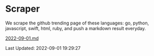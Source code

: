 # Scraper

We scrape the github trending page of these languages: go, python, javascript, swift, html, ruby, and push a markdown result everyday.

[2022-09-01.md](https://github.com/henson/Scraper/blob/master/2022-09-01.md)

Last Updated: 2022-09-01 19:29:27